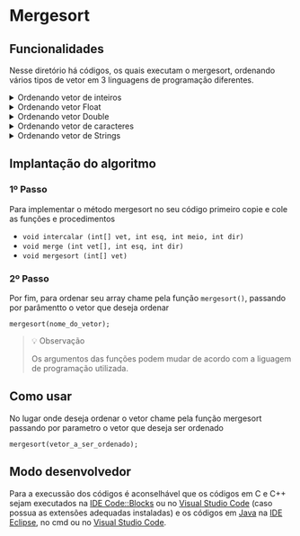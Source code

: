 # Mergesort
<!-- 
## Funcionamento
-->

## Funcionalidades
Nesse diretório há códigos, os quais executam o mergesort, ordenando vários tipos de vetor em 3 linguagens de programação diferentes.

<details>
<summary>Ordenando vetor de inteiros</summary>

### *Ordem crescente*
- C (em breve)
- C++ (em breve)
- [Java](./java/mergeInt.java)

### *Ordem decrescente*
- C (em breve)
- C++ (em breve)
- Java (em breve)
</details>

<details>
<summary>Ordenando vetor Float</summary>

### *Ordem crescente*
- C (em breve)
- C++ (em breve)
- Java (em breve)

### *Ordem decrescente*
- C (em breve)
- C++ (em breve)
- Java (em breve)
</details>

<details>
<summary>Ordenando vetor Double</summary>

### *Ordem crescente*
- C (em breve)
- C++ (em breve)
- Java (em breve)

### *Ordem decrescente*
- C (em breve)
- C++ (em breve)
- Java (em breve)
</details>

<details>
<summary>Ordenando vetor de caracteres</summary>

### *Ordem crescente*
- C (em breve)
- C++ (em breve)
- Java (em breve)

### *Ordem decrescente*
- C (em breve)
- C++ (em breve)
- Java (em breve)
</details>

<details>
<summary>Ordenando vetor de Strings</summary>

### *Ordem crescente*
- C++ (em breve)
- [Java](./java/mergeString.java)

### *Ordem decrescente*
- C++ (em breve)
- Java (em breve)
</details>

## Implantação do algoritmo

### 1º Passo

Para implementar o método mergesort no seu código primeiro copie e cole as funções e procedimentos

- `void intercalar (int[] vet, int esq, int meio, int dir)`
- `void merge (int vet[], int esq, int dir)`
- `void mergesort (int[] vet)`

### 2º Passo

Por fim, para ordenar seu array chame pela função `mergesort()`, passando por parâmentto o vetor que deseja ordenar

``` 
mergesort(nome_do_vetor); 
```

> 💡 Observação
>
> Os argumentos das funções podem mudar de acordo com a liguagem de programação utilizada.


## Como usar
No lugar onde deseja ordenar o vetor chame pela função mergesort passando por parametro o vetor que deseja ser ordenado

```
mergesort(vetor_a_ser_ordenado);
```

## Modo desenvolvedor
Para a execussão dos códigos é aconselhável que os códigos em C e C++ sejam executados na [IDE Code::Blocks](https://www.codeblocks.org/) ou no [Visual Studio Code](https://code.visualstudio.com/) (caso possua as extensões adequadas instaladas) e os códigos em [Java](./java) na [IDE Eclipse](https://www.eclipse.org/), no cmd ou no [Visual Studio Code](https://code.visualstudio.com/).
